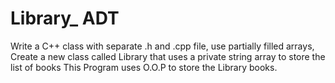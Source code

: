 # Library_ ADT
Write a C++ class with separate .h and .cpp file, use partially filled arrays, Create a new class called Library that uses a private string array to store the list of books
This Program uses O.O.P to store the Library books.
